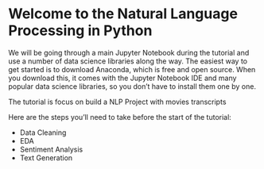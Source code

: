 # Welcome to the Natural Language Processing in Python

We will be going through a main Jupyter Notebook during the tutorial and use a number of data science libraries along the way. The easiest way to get started is to download Anaconda, which is free and open source. When you download this, it comes with the Jupyter Notebook IDE and many popular data science libraries, so you don’t have to install them one by one.

The tutorial is focus on build a NLP Project with movies transcripts

Here are the steps you’ll need to take before the start of the tutorial:
- Data Cleaning
- EDA
- Sentiment Analysis
- Text Generation
